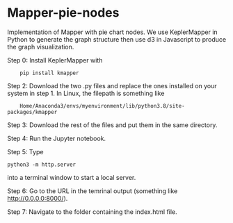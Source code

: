 # Mapper-pie-nodes
Implementation of Mapper with pie chart nodes. We use KeplerMapper in Python to generate the graph structure then use d3 in Javascript to produce the graph visualization.

Step 0: Install KeplerMapper with

        pip install kmapper
        
Step 2: Download the two .py files and replace the ones installed on your system in step 1. In Linux, the filepath is something like

        Home/Anaconda3/envs/myenvironment/lib/python3.8/site-packages/kmapper

Step 3: Download the rest of the files and put them in the same directory.

Step 4: Run the Jupyter notebook.

Step 5: Type 

    python3 -m http.server 
    
into a terminal window to start a local server.

Step 6: Go to the URL in the temrinal output (something like http://0.0.0.0:8000/).

Step 7: Navigate to the folder containing the index.html file.
